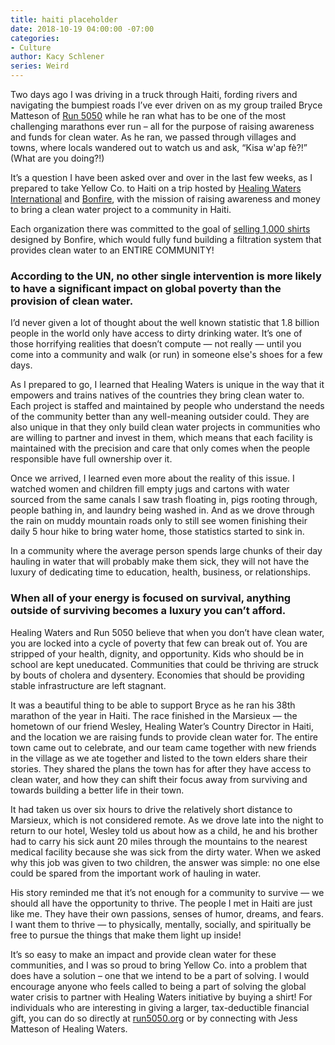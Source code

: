 ```yaml
---
title: haiti placeholder
date: 2018-10-19 04:00:00 -07:00
categories:
- Culture
author: Kacy Schlener
series: Weird
---
```


Two days ago I was driving in a truck through Haiti, fording rivers and navigating the bumpiest roads I’ve ever driven on as my group trailed Bryce Matteson of [Run 5050](https://www.classy.org/campaign/run-5050/c160482) while he ran what has to be one of the most challenging marathons ever run – all for the purpose of raising awareness and funds for clean water. As he ran, we passed through villages and towns, where locals wandered out to watch us and ask, “Kisa w'ap fè?!” (What are you doing?!)

It’s a question I have been asked over and over in the last few weeks, as I prepared to take Yellow Co. to Haiti on a trip hosted by [Healing Waters International](https://healingwaters.org/) and [Bonfire](https://www.bonfire.com/), with the mission of raising awareness and money to bring a clean water project to a community in Haiti. 

Each organization there was committed to the goal of [selling 1,000 shirts](https://www.bonfire.com/fueled-by-water/?utm_source=healing%20waters&utm_campaign=kacy%20schlener) designed by Bonfire, which would fully fund building a filtration system that provides clean water to an ENTIRE COMMUNITY! 

### According to the UN, no other single intervention is more likely to have a significant impact on global poverty than the provision of clean water.

I’d never given a lot of thought about the well known statistic that 1.8 billion people in the world only have access to dirty drinking water. It’s one of those horrifying realities that doesn’t compute — not really — until you come into a community and walk (or run) in someone else's shoes for a few days. 

As I prepared to go, I learned that Healing Waters is unique in the way that it empowers and trains natives of the countries they bring clean water to. Each project is staffed and maintained by people who understand the needs of the community better than any well-meaning outsider could. They are also unique in that they only build clean water projects in communities who are willing to partner and invest in them, which means that each facility is maintained with the precision and care that only comes when the people responsible have full ownership over it.

Once we arrived, I learned even more about the reality of this issue. I watched women and children fill empty jugs and cartons with water sourced from the same canals I saw trash floating in, pigs rooting through, people bathing in, and laundry being washed in. And as we drove through the rain on muddy mountain roads only to still see women finishing their daily 5 hour hike to bring water home, those statistics started to sink in. 

In a community where the average person spends large chunks of their day hauling in water that will probably make them sick, they will not have the luxury of dedicating time to education, health, business, or relationships. 

### When all of your energy is focused on survival, anything outside of surviving becomes a luxury you can’t afford. 

Healing Waters and Run 5050 believe that when you don’t have clean water, you are locked into a cycle of poverty that few can break out of. You are stripped of your health, dignity, and opportunity. Kids who should be in school are kept uneducated. Communities that could be thriving are struck by bouts of cholera and dysentery. Economies that should be providing stable infrastructure are left stagnant.

It was a beautiful thing to be able to support Bryce as he ran his 38th marathon of the year in Haiti. The race finished in the Marsieux — the hometown of our friend Wesley, Healing Water’s Country Director in Haiti, and the location we are raising funds to provide clean water for. The entire town came out to celebrate, and our team came together with new friends in the village as we ate together and listed to the town elders share their stories. They shared the plans the town has for after they have access to clean water, and how they can shift their focus away from surviving and towards building a better life in their town. 

It had taken us over six hours to drive the relatively short distance to Marsieux, which is not considered remote. As we drove late into the night to return to our hotel, Wesley told us about how as a child, he and his brother had to carry his sick aunt 20 miles through the mountains to the nearest medical facility because she was sick from the dirty water. When we asked why this job was given to two children, the answer was simple: no one else could be spared from the important work of hauling in water. 

His story reminded me that it’s not enough for a community to survive — we should all have the opportunity to thrive. The people I met in Haiti are just like me. They have their own passions, senses of humor, dreams, and fears. I want them to thrive — to physically, mentally, socially, and spiritually be free to pursue the things that make them light up inside! 

It’s so easy to make an impact and provide clean water for these communities, and I was so proud to bring Yellow Co. into a problem that does have a solution – one that we intend to be a part of solving. I would encourage anyone who feels called to being a part of solving the global water crisis to partner with Healing Waters initiative by buying a shirt! For individuals who are interesting in giving a larger, tax-deductible financial gift, you can do so directly at [run5050.org](https://www.classy.org/campaign/run-5050/c160482) or by connecting with Jess Matteson of Healing Waters.